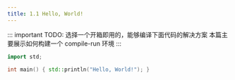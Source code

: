 ```yaml
---
title: 1.1 Hello, World!
---
```


::: important TODO: 选择一个开箱即用的，能够编译下面代码的解决方案
本篇主要展示如何构建一个 compile-run 环境
:::

```cpp
import std;

int main() { std::println("Hello, World!"); }
```
